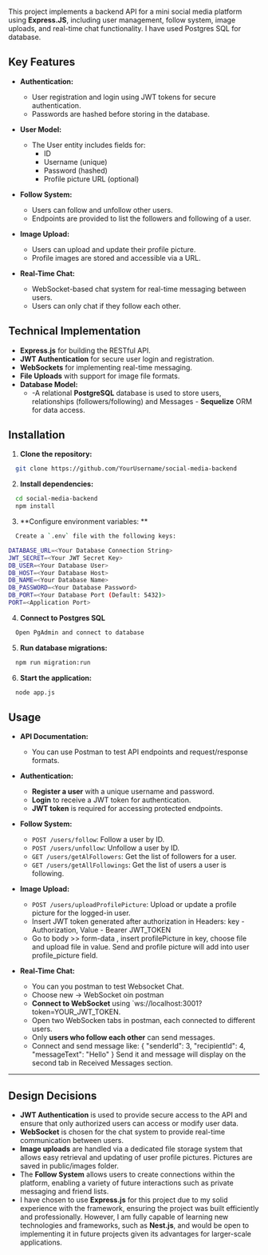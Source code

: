 
This project implements a backend API for a mini social media platform using **Express.JS**, including user management, follow system, image uploads, and real-time chat functionality.
I have used Postgres SQL for database.
## Key Features

* **Authentication:**
    * User registration and login using JWT tokens for secure authentication.
    * Passwords are hashed before storing in the database.

* **User Model:**
    * The User entity includes fields for:
      * ID
      * Username (unique)
      * Password (hashed)
      * Profile picture URL (optional)

* **Follow System:**
    * Users can follow and unfollow other users.
    * Endpoints are provided to list the followers and following of a user.

* **Image Upload:**
    * Users can upload and update their profile picture.
    * Profile images are stored and accessible via a URL.

* **Real-Time Chat:**
    * WebSocket-based chat system for real-time messaging between users.
    * Users can only chat if they follow each other.

## Technical Implementation

* **Express.js** for building the RESTful API.
* **JWT Authentication** for secure user login and registration.
* **WebSockets** for implementing real-time messaging.
* **File Uploads** with support for image file formats.
* **Database Model:** 
    * -A relational **PostgreSQL** database is used to store users, relationships (followers/following) and Messages - **Sequelize** ORM for data access.

## Installation

1. **Clone the repository:**
 
 ```bash
   git clone https://github.com/YourUsername/social-media-backend
   ```
   
2. **Install dependencies:**
 
 ```bash
   cd social-media-backend
   npm install
   ```
 
3.  **Configure environment variables: **

 ```bash
   Create a `.env` file with the following keys:

DATABASE_URL=<Your Database Connection String>
JWT_SECRET=<Your JWT Secret Key>
DB_USER=<Your Database User>
DB_HOST=<Your Database Host>
DB_NAME=<Your Database Name>
DB_PASSWORD=<Your Database Password>
DB_PORT=<Your Database Port (Default: 5432)>
PORT=<Application Port>

   ```


4. **Connect to Postgres SQL**
 ```bash
   Open PgAdmin and connect to database
   ```

5. **Run database migrations:**
 ```bash
   npm run migration:run
   ```
   
6. **Start the application:**

 ```bash
   node app.js
   ```


## Usage

* **API Documentation:**
    - You can use Postman to test API endpoints and request/response formats.

* **Authentication:**
    - **Register a user** with a unique username and password.
    - **Login** to receive a JWT token for authentication.
    - **JWT token** is required for accessing protected endpoints.

* **Follow System:**
    - `POST /users/follow`: Follow a user by ID.
    - `POST /users/unfollow`: Unfollow a user by ID.
    - `GET /users/getAlFollowers`: Get the list of followers for a user.
    - `GET /users/getAllFollowings`: Get the list of users a user is following.

* **Image Upload:**
    - `POST /users/uploadProfilePicture`: Upload or update a profile picture for the logged-in user. 
    - Insert JWT token generated after authorization in Headers: key - Authorization, Value - Bearer JWT_TOKEN 
    - Go to body >> form-data , insert profilePicture in key, choose file and upload file in value.  Send and profile picture will add into user profile_picture field.

* **Real-Time Chat:**
	* You can you postman to test Websocket Chat. 
	* Choose new -> WebSocket oin postman
    - **Connect to WebSocket** using `ws://localhost:3001?token=YOUR_JWT_TOKEN.
    - Open two WebSocken tabs in postman, each connected to different users.
    - Only **users who follow each other** can send messages.
    - Connect and send message like:
	    {
		    "senderId": 3,
		    "recipientId": 4,
			"messageText": "Hello"
	    }
      Send it and message will display on the second tab in Received Messages section.

---

## Design Decisions

* **JWT Authentication** is used to provide secure access to the API and ensure that only authorized users can access or modify user data.
* **WebSocket** is chosen for the chat system to provide real-time communication between users.
* **Image uploads** are handled via a dedicated file storage system that allows easy retrieval and updating of user profile pictures. Pictures are saved in public/images folder.
* The **Follow System** allows users to create connections within the platform, enabling a variety of future interactions such as private messaging and friend lists.
* I have chosen to use **Express.js** for this project due to my solid experience with the framework, ensuring the project was built efficiently and professionally. However, I am fully capable of learning new technologies and frameworks, such as **Nest.js**, and would be open to implementing it in future projects given its advantages for larger-scale applications.
